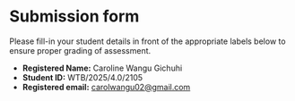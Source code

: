 # Submission form

Please fill-in your student details in front of the appropriate labels
below to ensure proper grading of assessment.

- **Registered Name:** Caroline Wangu Gichuhi
- **Student ID:** WTB/2025/4.0/2105
- **Registered email:** carolwangu02@gmail.com
